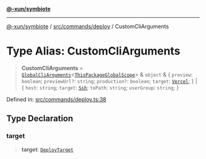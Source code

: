 [**@-xun/symbiote**](../../../../README.md)

***

[@-xun/symbiote](../../../../README.md) / [src/commands/deploy](../README.md) / CustomCliArguments

# Type Alias: CustomCliArguments

> **CustomCliArguments** = [`GlobalCliArguments`](../../../configure/type-aliases/GlobalCliArguments.md)\<[`ThisPackageGlobalScope`](../../../configure/enumerations/ThisPackageGlobalScope.md)\> & `object` & \{ `preview`: `boolean`; `previewUrl?`: `string`; `production?`: `boolean`; `target`: [`Vercel`](../enumerations/DeployTarget.md#vercel); \} \| \{ `host`: `string`; `target`: [`Ssh`](../enumerations/DeployTarget.md#ssh); `toPath`: `string`; `userGroup`: `string`; \}

Defined in: [src/commands/deploy.ts:38](https://github.com/Xunnamius/symbiote/blob/feca973a0a29b4194f5e9720a5df04c799f6fa94/src/commands/deploy.ts#L38)

## Type Declaration

### target

> **target**: [`DeployTarget`](../enumerations/DeployTarget.md)
